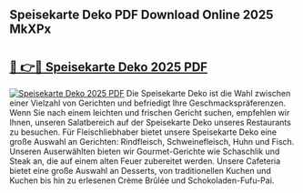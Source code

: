 ## Speisekarte Deko PDF Download Online 2025 MkXPx

# <h2><a href="http://gc7fxp.nevu.top/?p=Speisekarte+Deko">🔗 👉🔴 Speisekarte Deko 2025 PDF</a></h2>

[![Speisekarte Deko 2025 PDF](https://i.imgur.com/dBaPXMq.png)](http://gc7fxp.nevu.top/?p=Speisekarte+Deko)
Die Speisekarte Deko ist die Wahl zwischen einer Vielzahl von Gerichten und befriedigt Ihre Geschmackspräferenzen. Wenn Sie nach einem leichten und frischen Gericht suchen, empfehlen wir Ihnen, unseren Salatbereich auf der Speisekarte Deko unseres Restaurants zu besuchen. Für Fleischliebhaber bietet unsere Speisekarte Deko eine große Auswahl an Gerichten: Rindfleisch, Schweinefleisch, Huhn und Fisch. Unseren Auserwählten bieten wir Gourmet-Gerichte wie Schaschlik und Steak an, die auf einem alten Feuer zubereitet werden. Unsere Cafeteria bietet eine große Auswahl an Desserts, von traditionellen Kuchen und Kuchen bis hin zu erlesenen Crème Brûlée und Schokoladen-Fufu-Pai.

